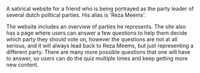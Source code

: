 A satirical website for a friend who is being portrayed as the party leader of several dutch political parties.
His alias is 'Reza Meems'.

The website includes an overview of parties he represents.
The site also has a page where users can answer a few questions to help them decide which party they should vote on, however the questions are not at all serious, and it will always lead back to Reza Meems, but just representing a different party.
There are many more possible questions that one will have to answer, so users can do the quiz multiple times and keep getting more new content.